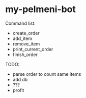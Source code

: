 # my-pelmeni-bot

Command list:
- create_order
- add_item
- remove_item
- print_current_order
- finish_order

TODO:
- parse order to count same items
- add db
- ??? 
- profit